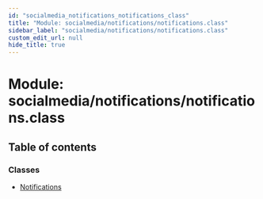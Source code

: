 ```yaml
---
id: "socialmedia_notifications_notifications_class"
title: "Module: socialmedia/notifications/notifications.class"
sidebar_label: "socialmedia/notifications/notifications.class"
custom_edit_url: null
hide_title: true
---
```


# Module: socialmedia/notifications/notifications.class

## Table of contents

### Classes

- [Notifications](../classes/socialmedia_notifications_notifications_class.notifications.md)
